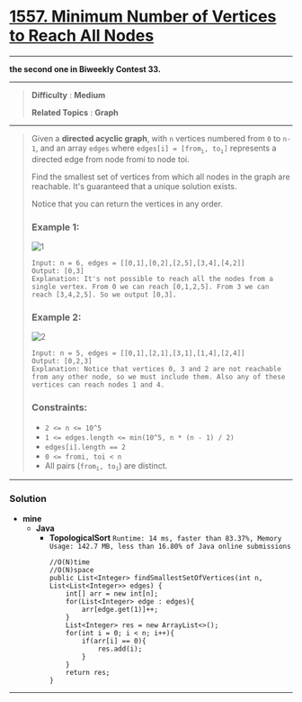 # [1557. Minimum Number of Vertices to Reach All Nodes](https://leetcode.com/problems/minimum-number-of-vertices-to-reach-all-nodes/)

---

**the second one in Biweekly Contest 33.**

---


> **Difficulty** : **Medium**
>
> **Related Topics** : **Graph**

---

> Given a **directed acyclic graph**, with `n` vertices numbered from `0` to `n-1`, and an array `edges` where `edges[i] = [from`<sub>`i`</sub>`, to`<sub>`i`</sub>`]` represents a directed edge from node fromi to node toi.
>
> Find the smallest set of vertices from which all nodes in the graph are reachable. It's guaranteed that a unique solution exists.
>
> Notice that you can return the vertices in any order.
>
>
>
> ### Example 1:
> ![1](https://assets.leetcode.com/uploads/2020/07/07/untitled22.png)
> ```
> Input: n = 6, edges = [[0,1],[0,2],[2,5],[3,4],[4,2]]
> Output: [0,3]
> Explanation: It's not possible to reach all the nodes from a single vertex. From 0 we can reach [0,1,2,5]. From 3 we can reach [3,4,2,5]. So we output [0,3].
> ```
>
> ### Example 2:
> ![2](https://assets.leetcode.com/uploads/2020/07/07/untitled.png)
> ```
> Input: n = 5, edges = [[0,1],[2,1],[3,1],[1,4],[2,4]]
> Output: [0,2,3]
> Explanation: Notice that vertices 0, 3 and 2 are not reachable from any other node, so we must include them. Also any of these vertices can reach nodes 1 and 4.
> ```
>
> ### Constraints:
> * `2 <= n <= 10^5`
> * `1 <= edges.length <= min(10^5, n * (n - 1) / 2)`
> * `edges[i].length == 2`
> * `0 <= fromi, toi < n`
> * All pairs (`from`<sub>`i`</sub>`, to`<sub>`i`</sub>) are distinct.

---


### Solution
* **mine**
  * **Java**
    * **TopologicalSort** `Runtime: 14 ms, faster than 83.37%, Memory Usage: 142.7 MB, less than 16.80% of Java online submissions`
      ```
      //O(N)time
      //O(N)space
      public List<Integer> findSmallestSetOfVertices(int n, List<List<Integer>> edges) {
          int[] arr = new int[n];
          for(List<Integer> edge : edges){
              arr[edge.get(1)]++;
          }
          List<Integer> res = new ArrayList<>();
          for(int i = 0; i < n; i++){
              if(arr[i] == 0){
                  res.add(i);
              }
          }
          return res;
      }
      ```

---

